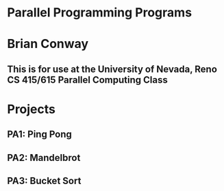 # Parallel Programming Programs
# Brian Conway
## This is for use at the University of Nevada, Reno CS 415/615 Parallel Computing Class

# Projects

## PA1: Ping Pong

## PA2: Mandelbrot

## PA3: Bucket Sort